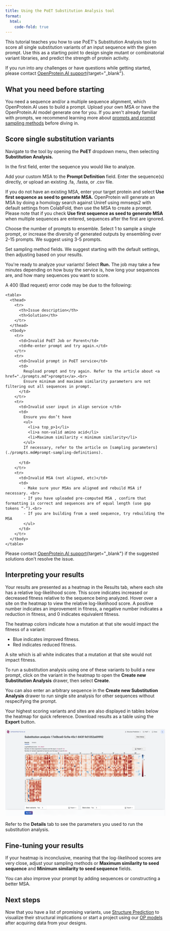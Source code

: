 ```yaml
---
title: Using the PoET Substitution Analysis tool
format:
  html:
    code-fold: true
---
```


This tutorial teaches you how to use PoET's Substitution Analysis tool to score all single substitution variants of an input sequence with the given prompt. Use this as a starting point to design single mutant or combinatorial variant libraries, and predict the strength of protein activity.

If you run into any challenges or have questions while getting started, please contact [OpenProtein.AI support](https://www.openprotein.ai/contact){target="_blank"}.

## What you need before starting

You need a sequence and/or a multiple sequence alignment, which OpenProtein.AI uses to build a prompt. Upload your own MSA or have the OpenProtein.AI model generate one for you. If you aren't already familiar with prompts, we recommend learning more about [prompts and prompt sampling methods](./prompts.md) before diving in.

## Score single substitution variants

Navigate to the tool by opening the **PoET** dropdown menu, then selecting **Substitution Analysis.**

In the first field, enter the sequence you would like to analyze.

Add your custom MSA to the **Prompt Definition** field. Enter the sequence(s) directly, or upload an existing .fa, .fasta, or .csv file.

If you do not have an existing MSA, enter your target protein and select **Use first sequence as seed to generate MSA.** OpenProtein will generate an MSA by doing a homology search against Uniref using mmseqs2 with default settings from ColabFold, then use the MSA to create a prompt. Please note that if you check **Use first sequence as seed to generate MSA** when multiple sequences are entered, sequences after the first are ignored.

Choose the number of prompts to ensemble. Select 1 to sample a single prompt, or increase the diversity of generated outputs by ensembling over 2-15 prompts. We suggest using 3-5 prompts.

Set sampling method fields. We suggest starting with the default settings, then adjusting based on your results.

You're ready to analyze your variants! Select **Run.** The job may take a few minutes depending on how busy the service is, how long your sequences are, and how many sequences you want to score.

A 400 (Bad request) error code may be due to the following:

```{=html}
<table>
  <thead>
    <tr>
      <th>Issue description</th>
      <th>Solution</th>
    </tr>
  </thead>
  <tbody>
    <tr>
      <td>Invalid PoET Job or Parent</td>
      <td>Re-enter prompt and try again.</td>
    </tr>
    <tr>
      <td>Invalid prompt in PoET service</td>
      <td>
        Reupload prompt and try again. Refer to the article about <a href="./prompts.md">prompts</a>.<br>
        Ensure minimum and maximum similarity parameters are not filtering out all sequences in prompt.
      </td>
    </tr>
    <tr>
      <td>Invalid user input in align service </td>
      <td>
        Ensure you don’t have
        <ul>
          <li>a top_p>1</li>
          <li>a non-valid amino acid</li>
          <li>Maximum similarity < minimum similarity</li>
        </ul>
        If necessary, refer to the article on [sampling parameters](./prompts.md#prompt-sampling-definitions).

      </td>
    </tr>
    <tr>
      <td>Invalid MSA (not aligned, etc)</td>
      <td>
        - Make sure your MSAs are aligned and rebuild MSA if necessary. <br>
        - If you have uploaded pre-computed MSA , confirm that formatting is correct and sequences are of equal length (use gap tokens “-”).<br>
        - If you are building from a seed sequence, try rebuilding the MSA
        </ul>
      </td>
    </tr>
  </tbody>
</table>
```

Please contact [OpenProtein.AI support](https://www.openprotein.ai/contact){target="_blank"} if the suggested solutions don't resolve the issue.

## Interpreting your results

Your results are presented as a heatmap in the Results tab, where each site has a relative log-likelihood score. This score indicates increased or decreased fitness relative to the sequence being analyzed. Hover over a site on the heatmap to view the relative log-likelihood score. A positive number indicates an improvement in fitness, a negative number indicates a reduction in fitness, and 0 indicates equivalent fitness. 

The heatmap colors indicate how a mutation at that site would impact the fitness of a variant:

- Blue indicates improved fitness.
- Red indicates reduced fitness.

A site which is all white indicates that a mutation at that site would not impact fitness.

To run a substitution analysis using one of these variants to build a new prompt, click on the variant in the heatmap to open the **Create new Substitution Analysis** drawer, then select **Create**.

You can also enter an arbitrary sequence in the **Create new Substitution Analysis** drawer to run single site analysis for other sequences without respecifying the prompt.

Your highest scoring variants and sites are also displayed in tables below the heatmap for quick reference. Download results as a table using the **Export** button. 

![](./img/sub-analysis-1.png)

Refer to the **Details** tab to see the parameters you used to run the substitution analysis.

## Fine-tuning your results

If your heatmap is inconclusive, meaning that the log-likelihood scores are very close, adjust your sampling methods or **Maximum similarity to seed sequence** and **Minimum similarity to seed sequence** fields.

You can also improve your prompt by adding sequences or constructing a better MSA.

## Next steps

Now that you have a list of promising variants, use [Structure Prediction](../structure-prediction/using-structure-prediction.md) to visualize their structural implications or start a project using our [OP models](../opmodels/index.md) after acquiring data from your designs.